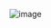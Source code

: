 ![image](https://github.com/Nahin-CDR/EchoFramework/assets/45636041/5df8a378-c6dd-44a8-8f96-59c46ff95de4)
